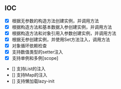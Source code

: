 ## IOC

- [X] 根据无参数的构造方法创建实例，并调用方法
- [X] 根据构造方法和基本数据入参创建实例，并调用方法
- [X] 根据构造方法和对象引用入参数创建实例，并调用方法
- [X] 根据无参创建实例，并使用Set方法注入，调用方法
- [X] 对象循环依赖检查
- [X] 支持数值类型的setter注入
- [X] 支持单例和多例[scope]
- [] 支持List的注入
- [] 支持Map的注入
- [] 支持懒加载lazy-init
